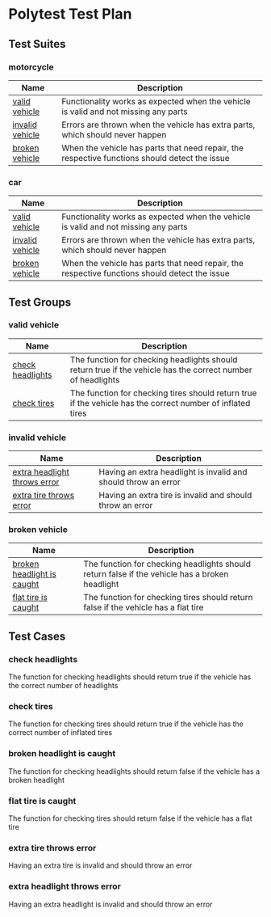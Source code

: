# Polytest Test Plan
## Test Suites

### motorcycle

| Name | Description |
| --- | --- |
| [valid vehicle](#valid-vehicle) | Functionality works as expected when the vehicle is valid and not missing any parts |
| [invalid vehicle](#invalid-vehicle) | Errors are thrown when the vehicle has extra parts, which should never happen |
| [broken vehicle](#broken-vehicle) | When the vehicle has parts that need repair, the respective functions should detect the issue |

### car

| Name | Description |
| --- | --- |
| [valid vehicle](#valid-vehicle) | Functionality works as expected when the vehicle is valid and not missing any parts |
| [invalid vehicle](#invalid-vehicle) | Errors are thrown when the vehicle has extra parts, which should never happen |
| [broken vehicle](#broken-vehicle) | When the vehicle has parts that need repair, the respective functions should detect the issue |

## Test Groups

### valid vehicle

| Name | Description |
| --- | --- |
| [check headlights](#check-headlights) | The function for checking headlights should return true if the vehicle has the correct number of headlights |
| [check tires](#check-tires) | The function for checking tires should return true if the vehicle has the correct number of inflated tires |

### invalid vehicle

| Name | Description |
| --- | --- |
| [extra headlight throws error](#extra-headlight-throws-error) | Having an extra headlight is invalid and should throw an error |
| [extra tire throws error](#extra-tire-throws-error) | Having an extra tire is invalid and should throw an error |

### broken vehicle

| Name | Description |
| --- | --- |
| [broken headlight is caught](#broken-headlight-is-caught) | The function for checking headlights should return false if the vehicle has a broken headlight |
| [flat tire is caught](#flat-tire-is-caught) | The function for checking tires should return false if the vehicle has a flat tire |

## Test Cases

### check headlights

The function for checking headlights should return true if the vehicle has the correct number of headlights

### check tires

The function for checking tires should return true if the vehicle has the correct number of inflated tires

### broken headlight is caught

The function for checking headlights should return false if the vehicle has a broken headlight

### flat tire is caught

The function for checking tires should return false if the vehicle has a flat tire

### extra tire throws error

Having an extra tire is invalid and should throw an error

### extra headlight throws error

Having an extra headlight is invalid and should throw an error

